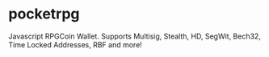 # pocketrpg
Javascript RPGCoin Wallet. Supports Multisig, Stealth, HD, SegWit, Bech32, Time Locked Addresses, RBF and more!

